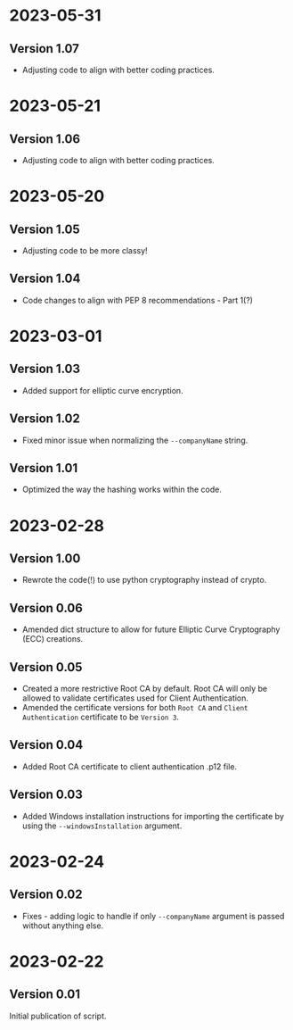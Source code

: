 # 2023-05-31
## Version 1.07
* Adjusting code to align with better coding practices.

# 2023-05-21
## Version 1.06
* Adjusting code to align with better coding practices.

# 2023-05-20
## Version 1.05
* Adjusting code to be more classy!

## Version 1.04
* Code changes to align with PEP 8 recommendations - Part 1(?)

# 2023-03-01
## Version 1.03
* Added support for elliptic curve encryption.

## Version 1.02
* Fixed minor issue when normalizing the `--companyName` string.

## Version 1.01
* Optimized the way the hashing works within the code.


# 2023-02-28
## Version 1.00
* Rewrote the code(!) to use python cryptography instead of crypto. 

## Version 0.06
* Amended dict structure to allow for future Elliptic Curve Cryptography (ECC) creations.

## Version 0.05
* Created a more restrictive Root CA by default. Root CA will only be allowed to validate certificates used for Client Authentication.
* Amended the certificate versions for both `Root CA` and `Client Authentication` certificate to be `Version 3`.

## Version 0.04
* Added Root CA certificate to client authentication .p12 file.

## Version 0.03
* Added Windows installation instructions for importing the certificate by using the `--windowsInstallation` argument.


# 2023-02-24
## Version 0.02
* Fixes - adding logic to handle if only `--companyName` argument is passed without anything else.


# 2023-02-22
## Version 0.01
Initial publication of script.
